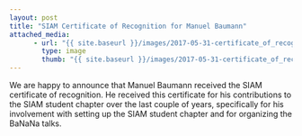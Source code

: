 ```yaml
---
layout: post
title: "SIAM Certificate of Recognition for Manuel Baumann"
attached_media:
      - url: "{{ site.baseurl }}/images/2017-05-31-certificate_of_recognition.JPG"
        type: image
        thumb: "{{ site.baseurl }}/images/2017-05-31-certificate_of_recognition-thumb.jpg"
---
```

We are happy to announce that Manuel Baumann received the SIAM certificate of recognition. He received this certificate for his contributions to the SIAM student chapter over the last couple of years, specifically for his involvement with setting up the SIAM student chapter and for organizing the BaNaNa talks. 
